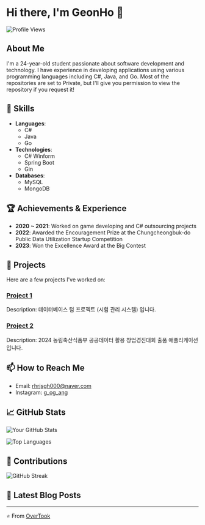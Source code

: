 # Hi there, I'm GeonHo 👋

![Profile Views](https://komarev.com/ghpvc/?username=your-github-username&color=brightgreen)

## About Me
I'm a 24-year-old student passionate about software development and technology. I have experience in developing applications using various programming languages including C#, Java, and Go.
Most of the repositories are set to Private, but I'll give you permission to view the repository if you request it!

## 🚀 Skills
- **Languages**: 
  - C#
  - Java
  - Go
- **Technologies**: 
  - C# Winform
  - Spring Boot
  - Gin
- **Databases**: 
  - MySQL
  - MongoDB

## 🏆 Achievements & Experience
- **2020 ~ 2021**: Worked on game developing and C# outsourcing projects
- **2022**: Awarded the Encouragement Prize at the Chungcheongbuk-do Public Data Utilization Startup Competition
- **2023**: Won the Excellence Award at the Big Contest
  
## 📂 Projects
Here are a few projects I've worked on:

### [Project 1](https://github.com/OverTook/Examination)
Description: 데이터베이스 텀 프로젝트 (시험 관리 시스템) 입니다.

### [Project 2](https://github.com/OverTook/LivestockCare_ChatBot)
Description: 2024 농림축산식품부 공공데이터 활용 창업경진대회 출품 애플리케이션입니다.

## 📫 How to Reach Me
- Email: rhrjsgh000@naver.com
- Instagram: [g_og_ang](https:/instagram.com/g_og_ang/)

## 📈 GitHub Stats
![Your GitHub Stats](https://github-readme-stats.vercel.app/api?username=your-github-username&show_icons=true&hide=contribs,prs&cache_seconds=86400&theme=tokyonight)

![Top Languages](https://github-readme-stats.vercel.app/api/top-langs/?username=your-github-username&layout=compact&theme=tokyonight)

## 🌟 Contributions
![GitHub Streak](https://github-readme-streak-stats.herokuapp.com/?user=your-github-username&theme=tokyonight)

## 📝 Latest Blog Posts
<!-- BLOG-POST-LIST:START -->
<!-- BLOG-POST-LIST:END -->

---

⭐️ From [OverTook](https://github.com/OverTook)
